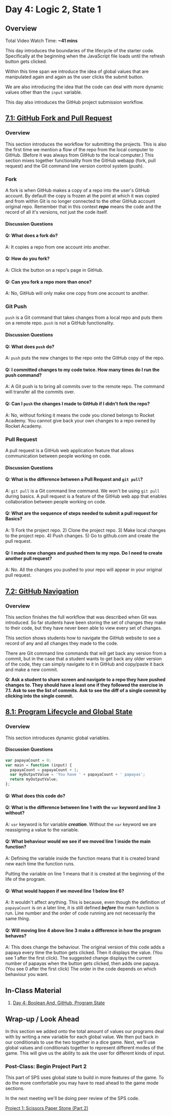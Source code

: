 # Day 4: Logic 2, State 1

## Overview

Total Video Watch Time: **\~41 mins**

This day introduces the boundaries of the lifecycle of the starter code. Specifically at the beginning when the JavaScript file loads until the refresh button gets clicked.

Within this time span we introduce the idea of global values that are manipulated again and again as the user clicks the submit button.

We are also introducing the idea that the code can deal with more dynamic values other than the `input` variable.

This day also introduces the GitHub project submission workflow.

## [7.1: GitHub Fork and Pull Request](../8-github/7.1-github-fork-and-pull-request.md)

### Overview

This section introduces the workflow for submitting the projects. This is also the first time we mention a flow of the repo from the local computer to GitHub. (Before it was always from GitHub to the local computer.) This section mixes together functionality from the GitHub webapp (fork, pull request) and the Git command line version control system (push).

### Fork

A fork is when GitHub makes a copy of a repo into the user's GitHub account. By default the copy is frozen at the point at which it was copied and from within Git is no longer connected to the other GitHub account original repo. Remember that in this context _**repo**_ means the code and the record of all it's versions, not just the code itself.

#### Discussion Questions

#### Q: What does a fork do?

A: It copies a repo from one account into another.

#### Q: How do you fork?

A: Click the button on a repo's page in GitHub.

#### Q: Can you fork a repo more than once?

A: No, GitHub will only make one copy from one account to another.

### Git Push

`push` is a Git command that takes changes from a local repo and puts them on a remote repo. `push` is not a GitHub functionality.

#### Discussion Questions

#### Q: What does `push` do?

A: `push` puts the new changes to the repo onto the GitHub copy of the repo.

#### Q: I committed changes to my code twice. How many times do I run the push command?

A: A Git push is to bring all commits over to the remote repo. The command will transfer all the commits over.

#### Q: Can I `push` the changes I made to GitHub if I didn't fork the repo?

A: No, without forking it means the code you cloned belongs to Rocket Academy. You cannot give back your own changes to a repo owned by Rocket Academy.

### Pull Request

A pull request is a GitHub web application feature that allows communication between people working on code.

#### Discussion Questions

#### Q: What is the difference between a Pull Request and `git pull`?

A: `git pull` is a Git command line command. We won't be using `git pull` during basics. A pull request is a feature of the GitHub web app that enables collaboration between people working on code.

#### Q: What are the sequence of steps needed to submit a pull request for Basics?

A: 1) Fork the project repo. 2) Clone the project repo. 3) Make local changes to the project repo. 4) Push changes. 5) Go to github.com and create the pull request.

#### Q: I made new changes and pushed them to my repo. Do I need to create another pull request?

A: No. All the changes you pushed to your repo will appear in your original pull request.

## [7.2: GitHub Navigation](../8-github/7.2-github-repo-browsing.md)

### Overview

This section finishes the full workflow that was described when Git was introduced. So far students have been storing the set of changes they make to their code, but they have never been able to view every set of changes.

This section shows students how to navigate the GitHub website to see a record of any and all changes they made to the code.

There are Git command line commands that will get back any version from a commit, but in the case that a student wants to get back any older version of the code, they can simply navigate to it in GitHub and copy/paste it back and make a new commit.

**Q: Ask a student to share screen and navigate to a repo they have pushed changes to. They should have a least one if they followed the exercise in 7.1. Ask to see the list of commits. Ask to see the diff of a single commit by clicking into the single commit.**

## [8.1: Program Lifecycle and Global State](../5-managing-state-and-input-validation/8.1-program-lifecycle-and-state.md)

### Overview

This section introduces dynamic global variables.

#### Discussion Questions

```javascript
var papayaCount = 0;
var main = function (input) {
  papayaCount = papayaCount + 1;
  var myOutputValue = 'You have ' + papayaCount + ' papayas';
  return myOutputValue;
};
```

#### Q: What does this code do?

#### Q: What is the difference between line 1 with the `var` keyword and line 3 without?

A: `var` keyword is for variable _**creation**_. Without the `var` keyword we are reassigning a value to the variable.

#### Q: What behaviour would we see if we moved line 1 inside the main function?

A: Defining the variable inside the function means that it is created brand new each time the function runs.

Putting the variable on line 1 means that it is created at the beginning of the life of the program.

#### Q: What would happen if we moved line 1 below line 6?

A: It wouldn't affect anything. This is because, even though the definition of `papayaCount` is on a later line, it is still defined _**before**_ the main function is run. Line number and the order of code running are not necessarily the same thing.

#### Q: Will moving line 4 above line 3 make a difference in how the program behaves?

A: This does change the behaviour. The original version of this code adds a papaya every time the button gets clicked. Then it displays the value. (You see 1 after the first click). The suggested change displays the current number of papayas when the button gets clicked, then adds one papaya. (You see 0 after the first click) The order in the code depends on which behaviour you want.

## In-Class Material

1. [Day 4: Boolean And, GitHub, Program State](../in-class-exercises/day-4-boolean-and-program-state.md)

## **Wrap-up / Look Ahead**

In this section we added onto the total amount of values our programs deal with by writing a new variable for each global value. We then put back in our conditionals to use the two together in a dice game. Next, we'll use global values and conditionals together to represent different modes of the game. This will give us the ability to ask the user for different kinds of input.

### **Post-Class: Begin Project Part 2**

This part of SPS uses global state to build in more features of the game. To do the more comfortable you may have to read ahead to the game mode sections.

In the next meeting we'll be doing peer review of the SPS code.

[Project 1: Scissors Paper Stone (Part 2)](../projects/project-1-scissors-paper-stone/project-1-scissors-paper-stone-part-2.md)
